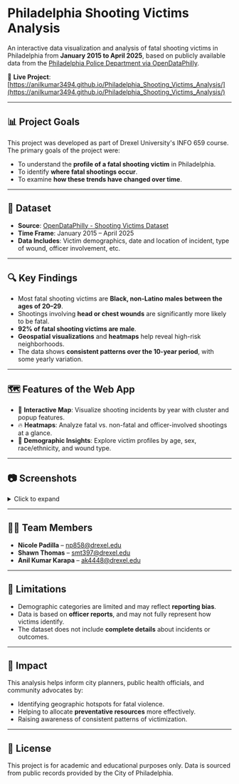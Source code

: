 # Philadelphia Shooting Victims Analysis

An interactive data visualization and analysis of fatal shooting victims in Philadelphia from **January 2015 to April 2025**, based on publicly available data from the [Philadelphia Police Department via OpenDataPhilly](https://opendataphilly.org/datasets/shooting-victims/).

🔗 **Live Project**: [https://anilkumar3494.github.io/Philadelphia_Shooting_Victims_Analysis/](https://anilkumar3494.github.io/Philadelphia_Shooting_Victims_Analysis/)

---

## 📊 Project Goals

This project was developed as part of Drexel University's INFO 659 course. The primary goals of the project were:

- To understand the **profile of a fatal shooting victim** in Philadelphia.
- To identify **where fatal shootings occur**.
- To examine **how these trends have changed over time**.

---

## 📁 Dataset

- **Source**: [OpenDataPhilly - Shooting Victims Dataset](https://opendataphilly.org/datasets/shooting-victims/)
- **Time Frame**: January 2015 – April 2025
- **Data Includes**: Victim demographics, date and location of incident, type of wound, officer involvement, etc.

---

## 🔍 Key Findings

- Most fatal shooting victims are **Black, non-Latino males between the ages of 20–29**.
- Shootings involving **head or chest wounds** are significantly more likely to be fatal.
- **92% of fatal shooting victims are male**.
- **Geospatial visualizations** and **heatmaps** help reveal high-risk neighborhoods.
- The data shows **consistent patterns over the 10-year period**, with some yearly variation.

---

## 🗺️ Features of the Web App

- 📌 **Interactive Map**: Visualize shooting incidents by year with cluster and popup features.
- 🔥 **Heatmaps**: Analyze fatal vs. non-fatal and officer-involved shootings at a glance.
- 🧠 **Demographic Insights**: Explore victim profiles by age, sex, race/ethnicity, and wound type.

---

## 📷 Screenshots

<details>
<summary>Click to expand</summary>

- Victim demographics and wound analysis
- Year-by-year map filtering
- Interactive clustering & heatmap overlays
- Summary dashboard with key statistics

</details>

---

## 🧑‍💻 Team Members

- **Nicole Padilla** – np858@drexel.edu  
- **Shawn Thomas** – smt397@drexel.edu  
- **Anil Kumar Karapa** – ak4448@drexel.edu  

---

## 📌 Limitations

- Demographic categories are limited and may reflect **reporting bias**.
- Data is based on **officer reports**, and may not fully represent how victims identify.
- The dataset does not include **complete details** about incidents or outcomes.

---

## 🎯 Impact

This analysis helps inform city planners, public health officials, and community advocates by:

- Identifying geographic hotspots for fatal violence.
- Helping to allocate **preventative resources** more effectively.
- Raising awareness of consistent patterns of victimization.

---

## 📜 License

This project is for academic and educational purposes only. Data is sourced from public records provided by the City of Philadelphia.
